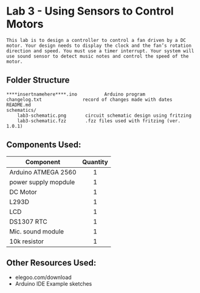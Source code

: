 
# Lab 3 - Using Sensors to Control Motors
    This lab is to design a controller to control a fan driven by a DC motor. Your design needs to display the clock and the fan’s rotation direction and speed. You must use a timer interrupt. Your system will use sound sensor to detect music notes and control the speed of the motor.

## Folder Structure
```
****insertnamehere****.ino          Arduino program
changelog.txt               record of changes made with dates
README.md
schematics/
    lab3-schematic.png       circuit schematic design using fritzing
    lab3-schematic.fzz       .fzz files used with fritzing (ver. 1.0.1)

```

## Components Used:
Component               | Quantity
---------               | :---------:
Arduino ATMEGA 2560     | 1
power supply mopdule    | 1
DC Motor                | 1
L293D                   | 1
LCD                     | 1
DS1307 RTC              | 1
Mic. sound module       | 1
10k resistor            | 1



## Other Resources Used:
- elegoo.com/download
- Arduino IDE Example sketches



